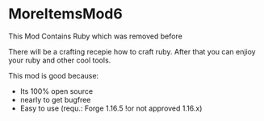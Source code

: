 # MoreItemsMod6
This Mod Contains Ruby which was removed before


There will be a crafting recepie how to craft ruby. After that you can enjioy your ruby and other cool tools.


This mod is good because:
- Its 100% open source
- nearly to get bugfree
- Easy to use (requ.: Forge 1.16.5 !or not approved 1.16.x)
